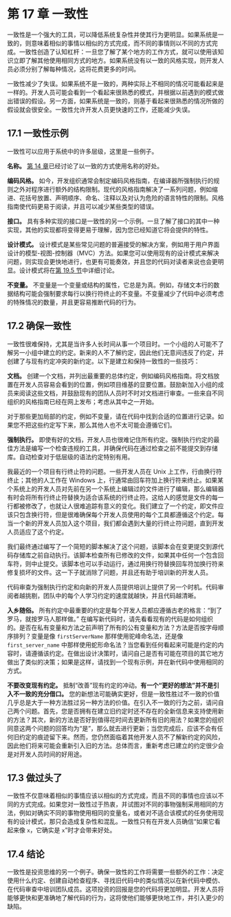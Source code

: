 # 第 17 章 一致性

一致性是一个强大的工具，可以降低系统复杂性并使其行为更明显。如果系统是一致的，则意味着相似的事情以相似的方式完成，而不同的事情则以不同的方式完成。一致性创造了认知杠杆：一旦您了解了某个地方的工作方式，就可以使用该知识立即了解其他使用相同方式的地方。如果系统没有以一致的风格实现，则开发人员必须分别了解每种情况，这将花费更多的时间。

一致性减少了失误。如果系统不是一致的，两种实际上不相同的情况可能看起来是一样的。开发人员可能会看到一个看起来很熟悉的模式，并根据以前遇到的模式做出错误的假设。另一方面，如果系统是一致的，则基于看起来很熟悉的情况所做的假设就会很安全。一致性允许开发人员更快速的工作，还能减少失误。

## 17.1 一致性示例

一致性可以应用于系统中的许多层级，这里是一些例子。

**名称。** [第 14 章](ch14.md)已经讨论了以一致的方式使用名称的好处。

**编码风格。** 如今，开发组织通常会制定编码风格指南，在编译器所强制执行的规则之外对程序进行额外的结构限制。现代的风格指南解决了一系列问题，例如缩进、花括号放置、声明顺序、命名、注释以及对认为危险的语言特性的限制。风格指南使代码更易于阅读，并且可以减少某些类型的错误。

**接口。** 具有多种实现的接口是一致性的另一个示例。一旦了解了接口的其中一种实现，其他的实现都将变得更易于理解，因为您已经知道它将会提供的特性。

**设计模式。** 设计模式是某些常见问题的普遍接受的解决方案，例如用于用户界面设计的模型-视图-控制器（MVC）方法。如果您可以使用现有的设计模式来解决问题，则实现会更快地进行，也更有可能奏效，并且您的代码对读者来说也会更明显。设计模式将在[第 19.5 节](ch19.md)中详细讨论。

**不变量。** 不变量是一个变量或结构的属性，它总是为真。例如，存储文本行的数据结构可能会强制要求每行以换行符终止的不变量。不变量减少了代码中必须考虑的特殊情况的数量，并且更容易推断代码的行为。

## 17.2 确保一致性

一致性很难保持，尤其是当许多人长时间从事一个项目时。一个小组的人可能不了解另一小组中建立的约定。新来的人不了解约定，因此他们无意间违反了约定，并创建了与现有约定冲突的新约定。以下是建立和保持一致性的一些技巧：

**文档。** 创建一个文档，并列出最重要的总体约定，例如编码风格指南。将文档放置在开发人员容易会看到的位置，例如项目维基的显要位置。鼓励新加入小组的成员来阅读这些文档，并鼓励现有的团队人员时不时对文档进行审查。一些来自不同组织的风格指南已经在网上发布；考虑从其中之一开始。

对于那些更加局部的约定，例如不变量，请在代码中找到合适的位置进行记录。如果您不把这些约定写下来，那么其他人也不太可能会遵循它们。

**强制执行。** 即使有好的文档，开发人员也很难记住所有约定。强制执行约定的最佳方法是编写一个检查违规的工具，并确保代码在通过检查之前不能提交到存储库。自动检查对于低层级的语法约定特别有用。

我最近的一个项目有行终止符的问题。一些开发人员在 Unix 上工作，行由换行符终止；其他的人工作在 Windows 上，行通常由回车符加上换行符来终止。如果某个系统上的开发人员对先前在另一个系统上编辑过的文件进行了编辑，那么编辑器有时会将所有行终止符替换为适合该系统的行终止符。这给人的感觉是文件的每一行都被修改了，也就让人很难追踪有意义的变化。我们建立了一个约定，即文件应该只包含换行符，但是很难确保每个开发人员使用的每个工具都遵循这个约定。每当一个新的开发人员加入这个项目，我们都会遇到大量的行终止符问题，直到开发人员适应了这个约定。

我们最终通过编写了一个简短的脚本解决了这个问题，该脚本会在变更提交到源代码存储库之前自动执行。该脚本检查所有已修改的文件，如果其中任何一个包含回车符，则中止提交。该脚本也可以手动运行，通过用换行符替换回车符加换行符来修复损坏的文件。这一下子就消除了问题，并且还有助于培训新的开发人员。

代码审查为强制执行约定和向新的开发人员提供培训上提供了另一个时机。代码审阅者越挑剔，团队中的每个人学习约定的速度就越快，并且代码越清晰。

**入乡随俗。** 所有约定中最重要的约定是每个开发人员都应遵循古老的格言：“到了罗马，就按罗马人那样做。” 在编写新代码时，请先看看现有的代码是如何组织的。是否在私有变量和方法之前声明了所有的公有变量和方法？方法是否按字母顺序排列？变量是像 `firstServerName` 那样使用驼峰命名法，还是像 `first_server_name` 中那样使用蛇形命名法？当您看到任何看起来可能是约定的内容时，请遵循该约定。在做出设计决策时，请问自己是否有可能在项目的其它地方做出了类似的决策；如果是这样，请找到一个现有示例，并在新代码中使用相同的方式。

**不要改变现有约定。** 抵制“改善”现有约定的冲动。**有一个“更好的想法”并不是引入不一致的充分借口。** 您的新想法可能确实更好，但是一致性胜过不一致的价值几乎总是大于一种方法胜过另一种方法的价值。在引入不一致的行为之前，请问自己两个问题。首先，您是否拥有在建立旧约定时还不存在的全新信息来支持使用新的方法？其次，新的方法是否好到值得花时间去更新所有旧的用法？如果您的组织同意这两个问题的回答均为“是”，那么就去进行更新；当您完成后，应该不会有任何旧约定的痕迹留下来。然而，您仍然面临着其他开发人员不了解新约定的风险，因此他们将来可能会重新引入旧的方法。总体而言，重新考虑已建立的约定很少会是对开发人员时间的好用途。

## 17.3 做过头了

一致性不仅意味着相似的事情应该以相似的方式完成，而且不同的事情也应该以不同的方式完成。如果您对一致性过于热衷，并试图对不同的事物强制采用相同的方法，例如对确实不同的事物使用相同的变量名，或者对不适合该模式的任务使用现有的设计模式，那只会造成复杂性和混乱。一致性只有在开发人员确信“如果它看起来像 `x`，它确实是 `x`”时才会带来好处。

## 17.4 结论

一致性是投资思维的另一个例子。确保一致性的工作将需要一些额外的工作：决定使用什么约定、创建自动检查程序、寻找旧代码中的类似情况以在新代码中模仿、在代码审查中培训团队成员。这项投资的回报是您的代码将更加明显。开发人员将能够更快和更准确地了解代码的行为，这将使他们能够更快地工作，并引入更少的缺陷。
